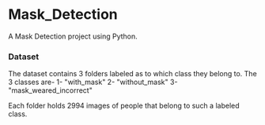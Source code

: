 # Mask_Detection
A Mask Detection project using Python.

### Dataset
The dataset contains 3 folders labeled as to which class they belong to. 
The 3 classes are-
1- "with_mask"
2- "without_mask"
3- "mask_weared_incorrect"

Each folder holds 2994 images of people that belong to such a labeled class.
